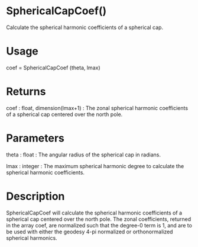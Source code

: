 # SphericalCapCoef()

Calculate the spherical harmonic coefficients of a spherical cap.

# Usage

coef = SphericalCapCoef (theta, lmax)

# Returns

coef : float, dimension(lmax+1)
:   The zonal spherical harmonic coefficients of a spherical cap centered over the north pole.

# Parameters

theta : float
:   The angular radius of the spherical cap in radians.

lmax : integer
:   The maximum spherical harmonic degree to calculate the spherical harmonic coefficients.

# Description

SphericalCapCoef will calculate the spherical harmonic coefficients of a spherical cap centered over the north pole. The zonal coefficients, returned in the array coef, are normalized such that the degree-0 term is 1, and are to be used with either the geodesy 4-pi normalized or orthonormalized spherical harmonics.

